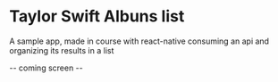 # Taylor Swift Albuns list


A sample app, made in course with react-native consuming an api and organizing its results in a list


-- coming screen --
